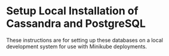 
# Setup Local Installation of Cassandra and PostgreSQL

These instructions are for setting up these databases on a local development system for use with Minikube deployments.
